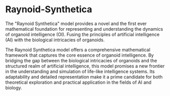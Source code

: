 # Raynoid-Synthetica
The "Raynoid Synthetica" model provides a novel and the first ever mathematical foundation for representing and understanding the dynamics of organoid intelligence (OI). Fusing the principles of artificial intelligence (AI) with the biological intricacies of organoids.

The Raynoid Synthetica model offers a comprehensive mathematical framework that captures the core essence of organoid intelligence. By bridging the gap between the biological intricacies of organoids and the structured realm of artificial intelligence, this model promises a new frontier in the understanding and simulation of life-like intelligence systems. Its adaptability and detailed representation make it a prime candidate for both theoretical exploration and practical application in the fields of AI and biology.

